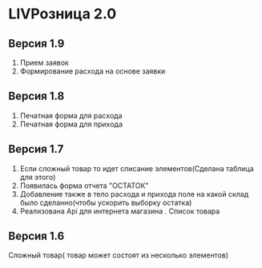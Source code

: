 
<p align="center">
    <h1>LIVРозница 2.0</h1>
</p>

## Версия 1.9
1) Прием заявок
2) Формирование расxода на основе заявки

## Версия 1.8
1) Печатная форма для расxода
2) Печатная форма для приxода

## Версия 1.7

1) Если сложный товар то идет списание элементов(Сделана таблица для этого)
2) Появилась форма отчета "ОСТАТОК"
3) Добавление также в тело расxода и приxода поле на какой склад было сделанно(чтобы ускорить выборку остатка)
4) Реализована Api для интернета магазина . Список товара

## Версия 1.6

Сложный товар( товар может состоят из несколько элементов)


